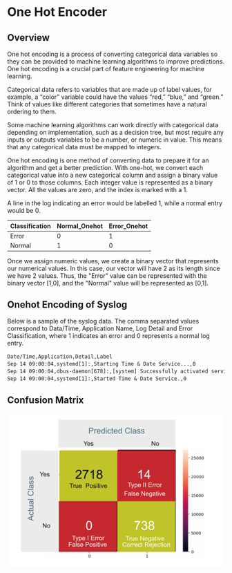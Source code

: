 # One Hot Encoder

## Overview

One hot encoding is a process of converting categorical data variables so they can be provided to machine learning algorithms to improve predictions. One hot encoding is a crucial part of feature engineering for machine learning.

Categorical data refers to variables that are made up of label values, for example, a “color” variable could have the values “red,” “blue,” and “green.” Think of values like different categories that sometimes have a natural ordering to them.

Some machine learning algorithms can work directly with categorical data depending on implementation, such as a decision tree, but most require any inputs or outputs variables to be a number, or numeric in value. This means that any categorical data must be mapped to integers.

One hot encoding is one method of converting data to prepare it for an algorithm and get a better prediction. With one-hot, we convert each categorical value into a new categorical column and assign a binary value of 1 or 0 to those columns. Each integer value is represented as a binary vector. All the values are zero, and the index is marked with a 1.


A line in the log indicating an error would be  labelled 1, while a normal entry would be 0.

| Classification | Normal_Onehot | Error_Onehot |
| -------------- | ------------- | ------------ |
| Error        |   0           |   1          |
| Normal         |   1           |   0          |

Once we assign numeric values, we create a binary vector that represents our numerical values. In this case, our vector will have 2 as its length since we have 2 values. Thus, the "Error" value can be represented with the binary vector [1,0], and the "Normal" value will be represented as [0,1].


## Onehot Encoding of Syslog

Below is a sample of the syslog data. The comma separated values correspond to Data/Time, Application Name, Log Detail and Error Classification, where 1 indicates an error and 0 represents a normal log entry.

```txt
Date/Time,Application,Detail,Label
Sep 14 09:00:04,systemd[1]:,Starting Time & Date Service...,0
Sep 14 09:00:04,dbus-daemon[678]:,[system] Successfully activated service 'org.freedesktop.timedate1',0
Sep 14 09:00:04,systemd[1]:,Started Time & Date Service.,0
```



## Confusion Matrix

![Confusion Matrix](./confusion_matrix.png)